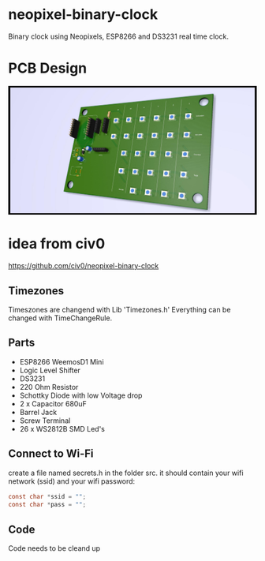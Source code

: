 # neopixel-binary-clock
Binary clock using Neopixels, ESP8266 and DS3231 real time clock.

# PCB Design
![pcb](binaryclock.jpg)

# idea from civ0
https://github.com/civ0/neopixel-binary-clock

## Timezones
Timeszones are changend with Lib 'Timezones.h'
Everything can be changed with TimeChangeRule.

## Parts
* ESP8266 WeemosD1 Mini
* Logic Level Shifter
* DS3231
* 220 Ohm Resistor
* Schottky Diode with low Voltage drop
* 2 x Capacitor 680uF
* Barrel Jack
* Screw Terminal
* 26 x WS2812B SMD Led's

## Connect to Wi-Fi
create a file named secrets.h in the folder src.
it should contain your wifi network (ssid) and your wifi password:
```c
const char *ssid = "";
const char *pass = "";
```
## Code
Code needs to be cleand up
